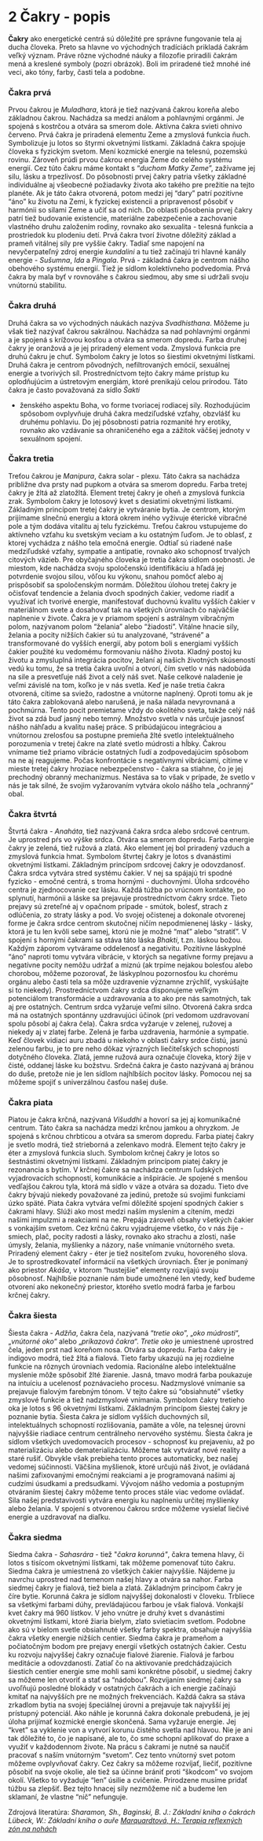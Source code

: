 2 Čakry - popis
===============

**Čakry** ako energetické centrá sú dôležité pre správne fungovanie tela aj
ducha človeka. Preto sa hlavne vo východných tradíciách prikladá čakrám veľký
význam. Práve rôzne východné náuky a filozofie priradili čakrám mená a kreslené
symboly (pozri obrázok). Boli im priradené tiež mnohé iné veci, ako tóny, farby,
časti tela a podobne.

### Čakra prvá

Prvou čakrou je *Muladhara*, ktorá je tiež nazývaná čakrou koreňa alebo
základnou čakrou. Nachádza sa medzi análom a pohlavnými orgánmi. Je spojená s
kostrčou a otvára sa smerom dole. Aktívna čakra svieti ohnivo červeno. Prvá
čakra je priradená elementu Zeme a zmyslová funkcia ňuch. Symbolizuje ju lotos
so štyrmi okvetnými lístkami. Základná čakra spojuje človeka s fyzickým svetom.
Mení kozmické energie na telesnú, pozemskú rovinu. Zároveň prúdi prvou čakrou
energia Zeme do celého systému energií. Cez túto čakru máme kontakt s “*duchom
Matky Zeme*”, zažívame jej silu, lásku a trpezlivosť. Do pôsobnosti prvej čakry
patria všetky základné individuálne aj všeobecné požiadavky života ako takého
pre prežitie na tejto planéte. Ak je táto čakra otvorená, potom medzi jej “dary”
patrí pozitívne “áno” ku životu na Zemi, k fyzickej existencii a pripravenosť
pôsobiť v harmónii so silami Zeme a učiť sa od nich. Do oblasti pôsobenia prvej
čakry patrí tiež budovanie existencie, materiálne zabezpečenie a zachovanie
vlastného druhu založením rodiny, rovnako ako sexualita - telesná funkcia a
prostriedok ku plodeniu detí. Prvá čakra tvorí životne dôležitý základ a prameň
vitálnej sily pre vyššie čakry. Tadiaľ sme napojení na nevyčerpateľný zdroj
energie *kundalini* a tu tiež začínajú tri hlavné kanály energie - *Sušumna*,
*Ida* a *Pingala*. Prvá - základná čakra je centrom nášho obehového systému
energií. Tiež je sídlom kolektívneho podvedomia. Prvá čakra by mala byť v
rovnováhe s čakrou siedmou, aby sme si udržali svoju vnútornú stabilitu.

### Čakra druhá

Druhá čakra sa vo východných náukách nazýva *Svadhisthana*. Môžeme ju však tiež
nazývať čakrou sakrálnou. Nachádza sa nad pohlavnými orgánmi a je spojená s
krížovou kosťou a otvára sa smerom dopredu.   Farba druhej čakry je oranžová a
je jej priradený element voda. Zmyslová funkcia pre druhú čakru je chuť.
Symbolom čakry je lotos so šiestimi okvetnými lístkami. Druhá čakra je centrom
pôvodných, nefiltrovaných emócií, sexuálnej energie a tvorivých síl.
Prostredníctvom tejto čakry máme prístup ku oplodňujúcim a ústretovým energiám,
ktoré prenikajú celou prírodou. Táto čakra je často považovaná za sídlo *Šakti*
- ženského aspektu Boha, vo forme tvoriacej rodiacej sily. Rozhodujúcim spôsobom
ovplyvňuje druhá čakra medziľudské vzťahy, obzvlášť ku druhému pohlaviu. Do jej
pôsobnosti patria rozmanité hry erotiky, rovnako ako vzdávanie sa ohraničeného
ega a zážitok väčšej jednoty v sexuálnom spojení.

### Čakra tretia

Treťou čakrou je *Manipura*, čakra solar - plexu. Táto čakra sa nachádza
približne dva prsty nad pupkom a otvára sa smerom dopredu. Farba tretej čakry je
žltá až zlatožltá. Element tretej čakry je oheň a zmyslová funkcia zrak.
Symbolom čakry je lotosový kvet s desiatimi okvetnými lístkami. Základným
princípom tretej čakry je vytváranie bytia. Je centrom, ktorým prijímame slnečnú
energiu a ktorá okrem iného vyživuje éterické vibračné pole a tým dodáva
vitalitu aj telu fyzickému. Treťou čakrou vstupujeme do aktívneho vzťahu ku
svetským veciam a ku ostatným ľuďom. Je to oblasť, z ktorej vychádza z nášho
tela emočná energie. Odtiaľ sú riadené naše medziľudské vzťahy, sympatie a
antipatie, rovnako ako schopnosť trvalých citových väzieb.   Pre obyčajného
človeka je tretia čakra sídlom osobnosti. Je miestom, kde nachádza svoju
spoločenskú identifikáciu a hľadá jej potvrdenie svojou silou, vôľou ku výkonu,
snahou pomôcť alebo aj prispôsobiť sa spoločenským normám. Dôležitou úlohou
tretej čakry je očisťovať tendencie a želania dvoch spodných čakier, vedome
riadiť a využívať ich tvorivé energie, manifestovať duchovnú kvalitu vyšších
čakier v materiálnom svete a dosahovať tak na všetkých úrovniach čo najväčšie
naplnenie v živote. Čakra je v priamom spojení s astrálnym vibračným polom,
nazývanom polom “želania” alebo “žiadosti”. Vitálne hnacie sily, želania a
pocity nižších čakier sú tu analyzované, “strávené” a transformované do vyšších
energií, aby potom boli s energiami vyšších čakier použité ku vedomému
formovaniu nášho života. Kladný postoj ku životu a zmysluplná integrácia
pocitov, želaní aj našich životných skúseností vedú ku tomu, že sa tretia čakra
uvoľní a otvorí, čím svetlo v nás nadobúda na sile a presvetľuje náš život a
celý náš svet. Naše celkové naladenie je veľmi závislé na tom, koľko je v nás
svetla. Keď je naše tretia čakra otvorená, cítime sa sviežo, radostne a vnútorne
naplnený. Oproti tomu ak je táto čakra zablokovaná alebo narušená, je naša
nálada nevyrovnaná a pochmúrna. Tento pocit premietame vždy do okolitého sveta,
takže celý náš život sa zdá buď jasný nebo temný. Množstvo svetla v nás určuje
jasnosť nášho náhľadu a kvalitu našej práce. S pribúdajúcou integráciou a
vnútornou zrelosťou sa postupne premieňa žlté svetlo intelektuálneho porozumenia
v tretej čakre na zlaté svetlo múdrosti a hĺbky. Čakrou vnímame tiež priamo
vibrácie ostatných ľudí a zodpovedajúcim spôsobom na ne aj reagujeme. Počas
konfrontácie s negatívnymi vibráciami, cítime v mieste tretej čakry hroziace
nebezpečenstvo - čakra sa stiahne, čo je jej prechodný obranný mechanizmus.
Nestáva sa to však v prípade, že svetlo v nás je tak silné, že svojim
vyžarovaním vytvára okolo nášho tela „ochranný“ obal.

### Čakra štvrtá

Štvrtá čakra - *Anaháta*, tiež nazývaná čakra srdca alebo srdcové centrum. Je
uprostred pŕs vo výške srdca. Otvára sa smerom dopredu. Farba energie čakry je
zelená, tiež ružová a zlatá. Ako element jej bol priradený vzduch a zmyslová
funkcia hmat. Symbolom štvrtej čakry je lotos s dvanástimi okvetnými lístkami.
Základným princípom srdcovej čakry je odovzdanosť. Čakra srdca vytvára stred
systému čakier. V nej sa spájajú tri spodné fyzicko - emočné centrá, s troma
hornými - duchovnými. Úloha srdcového centra je zjednocovanie cez lásku. Každá
túžba po vrúcnom kontakte, po splynutí, harmónii a láske sa prejavuje
prostredníctvom čakry srdce. Tieto prejavy sú zreteľné aj v opačnom prípade -
smútok, bolesť, strach z odlúčenia, zo straty lásky a pod.   Vo svojej očistenej
a dokonale otvorenej forme je čakra srdce centrom skutočnej ničím nepodmienenej
lásky - lásky, ktorá je tu len kvôli sebe samej, ktorú nie je možné “mať” alebo
“stratiť”. V spojení s hornými čakrami sa stáva táto láska *Bhakti*, t.zn.
láskou božou. Každým záporom vytvárame oddelenosť a negativitu. Pozitívne
láskyplné “áno” naproti tomu vytvára vibrácie, v ktorých sa negatívne formy
prejavu a negatívne pocity nemôžu udržať a miznú (ak trpíme nejakou bolesťou
alebo chorobou, môžeme pozorovať, že láskyplnou pozornosťou ku chorému orgánu
alebo časti tela sa môže uzdravenie významne zrýchliť, vyskúšajte si to
niekedy). Prostredníctvom čakry srdca disponujeme veľkým potenciálom
transformácie a uzdravovania a to ako pre nás samotných, tak aj pre ostatných.
Centrum srdca vyžaruje veľmi silno. Otvorená čakra srdca má na ostatných
spontánny uzdravujúci účinok (pri vedomom uzdravovaní spolu pôsobí aj čakra
čela). Čakra srdca vyžaruje v zelenej, ružovej a niekedy aj v zlatej farbe.
Zelená je farba uzdravenia, harmónie a sympatie. Keď človek vidiaci auru zbadá u
niekoho v oblasti čakry srdce čistú, jasnú zelenou farbu, je to pre neho dôkaz
výrazných liečiteľských schopností dotyčného človeka. Zlatá, jemne ružová aura
označuje človeka, ktorý žije v čisté, oddanej láske ku božstvu. Srdečná čakra je
často nazývaná aj bránou do duše, pretože nie je len sídlom najhlbších pocitov
lásky. Pomocou nej sa môžeme spojiť s univerzálnou časťou našej duše.

### Čakra piata

Piatou je čakra krčná, nazývaná *Višuddhi* a hovorí sa jej aj komunikačné
centrum. Táto čakra sa nachádza medzi krčnou jamkou a ohryzkom. Je spojená s
krčnou chrbticou a otvára sa smerom dopredu. Farba piatej čakry je svetlo modrá,
tiež strieborná a zelenkavo modrá. Element tejto čakry je éter a zmyslová
funkcia sluch. Symbolom krčnej čakry je lotos so šestnástimi okvetnými lístkami.
Základným princípom piatej čakry je rezonancia s bytím. V krčnej čakre sa
nachádza centrum ľudských vyjadrovacích schopností, komunikácie a inšpirácie. Je
spojené s menšou vedľajšou čakrou tyla, ktorá má sídlo v väze a otvára sa
dozadu. Tieto dve čakry bývajú niekedy považované za jedinú, pretože sú svojimi
funkciami úzko späté. Piata čakra vytvára veľmi dôležité spojení spodných čakier
s čakrami hlavy. Slúži ako most medzi naším myslením a cítením, medzi našimi
impulzmi a reakciami na ne. Prepája zároveň obsahy všetkých čakier s vonkajším
svetom. Cez krčnú čakru vyjadrujeme všetko, čo v nás žije - smiech, plač, pocity
radosti a lásky, rovnako ako strachu a zlosti, naše úmysly, želania, myšlienky a
názory, naše vnímanie vnútorného sveta. Priradený element čakry - éter je tiež
nositeľom zvuku, hovoreného slova. Je to sprostredkovateľ informácií na všetkých
úrovniach. Éter je ponímaný ako priestor *Akáša*, v ktorom “hustejšie” elementy
rozvíjajú svoju pôsobnosť. Najhlbšie poznanie nám bude umožnené len vtedy, keď
budeme otvorení ako nekonečný priestor, ktorého svetlo modrá farba je farbou
krčnej čakry.

### Čakra šiesta

Šiesta čakra - *Adžňa*, čakra čela, nazývaná “*tretie oko*”, „*oko múdrosti*“,
„*vnútorné oko*“ alebo „*príkazová čakra*“.   *Tretie oko* je umiestnené
uprostred čela, jeden prst nad koreňom nosa. Otvára sa dopredu. Farba čakry je
indigovo modrá, tiež žltá a fialová. Tieto farby ukazujú na jej rozdielne
funkcie na rôznych úrovniach vedomia. Racionálne alebo intelektuálne myslenie
môže spôsobiť žlté žiarenie. Jasná, tmavo modrá farba poukazuje na intuíciu a
ucelenosť poznávacieho procesu. Nadzmyslové vnímanie sa prejavuje fialovým
farebným tónom. V tejto čakre sú “obsiahnuté” všetky zmyslové funkcie a tiež
nadzmyslové vnímania. Symbolom čakry tretieho oka je lotos s 96 okvetnými
lístkami. Základným princípom šiestej čakry je poznanie bytia. Šiesta čakra je
sídlom vyšších duchovných síl, intelektuálnych schopností rozlišovania, pamäte a
vôle, na telesnej úrovni najvyššie riadiace centrum centrálneho nervového
systému. Šiesta čakra je sídlom všetkých uvedomovacích procesov - schopnosť ku
prejaveniu, až po materializáciu alebo dematerializáciu. Môžeme tak vytvárať
nové reality a staré rušiť. Obvykle však prebieha tento proces automaticky, bez
našej vedomej súčinnosti. Väčšina myšlienok, ktoré určujú náš život, je ovládaná
našimi zafixovanými emočnými reakciami a je programovaná našimi aj cudzími
úsudkami a predsudkami. Vývojom nášho vedomia a postupným otváraním šiestej
čakry môžeme tento proces stále viac vedome ovládať. Sila našej predstavivosti
vytvára energiu ku naplneniu určitej myšlienky alebo želania. V spojení s
otvorenou čakrou srdce môžeme vysielať liečivé energie a uzdravovať na diaľku.

### Čakra siedma

Siedma čakra - *Sahasrára* - tiež "*čakra korunná"*, čakra temena hlavy, či
lotos s tisícom okvetnými lístkami, tak môžeme pomenovať túto čakru. Siedma
čakra je umiestnená zo všetkých čakier najvyššie. Nájdeme ju navrchu uprostred
nad temenom našej hlavy a otvára sa nahor. Farba siedmej čakry je fialová, tiež
biela a zlatá. Základným princípom čakry je číre bytie. Korunná čakra je sídlom
najvyššej dokonalosti v človeku. Trbliece sa všetkými farbami dúhy,
prevládajúcou farbou je však fialová. Vonkajší kvet čakry má 960 lístkov. V jeho
vnútre je druhý kvet s dvanástimi okvetnými lístkami, ktoré žiaria bielym, zlato
svietiacim svetlom. Podobne ako sú v bielom svetle obsiahnuté všetky farby
spektra, obsahuje najvyššia čakra všetky energie nižších centier. Siedma čakra
je prameňom a počiatočným bodom pre prejavy energií všetkých ostatných čakier.
Cestu ku rozvoju najvyššej čakry označuje fialové žiarenie. Fialová je farbou
meditácie a odovzdanosti. Zatiaľ čo na aktivovanie predchádzajúcich šiestich
centier energie sme mohli sami konkrétne pôsobiť, u siedmej čakry sa môžeme len
otvoriť a stať sa “nádobou”. Rozvíjaním siedmej čakry sa uvoľňujú posledné
blokády v ostatných čakrách a ich energie začínajú kmitať na najvyšších pre ne
možných frekvenciách. Každá čakra sa stáva zrkadlom bytia na svojej špeciálnej
úrovni a prejavuje tak najvyšší jej prístupný potenciál. Ako náhle je korunná
čakra dokonale prebudená, je jej úloha prijímať kozmické energie skončená. Sama
vyžaruje energie. Jej “kvet” sa vyklenie von a vytvorí korunu čistého svetla nad
hlavou. Nie je ani tak dôležité to, čo je napísané, ale to, čo sme schopní
aplikovať do praxe a využiť v každodennom živote. Na prácu s čakrami je nutné sa
naučiť pracovať s naším vnútorným “svetom”. Cez tento vnútorný svet potom môžeme
ovplyvňovať čakry. Cez čakry sa môžeme rozvíjať, liečiť, pozitívne pôsobiť na
svoje okolie, ale tiež sa účinne brániť proti “škodcom” vo svojom okolí. Všetko
to vyžaduje “len” úsilie a cvičenie. Prirodzene musíme pridať túžbu sa zlepšiť.
Bez tejto hnacej sily nezmôžeme nič a budeme len sklamaní, že vlastne “nič”
nefunguje.

   Zdrojová literatúra:   *Sharamon, Sh., Baginski, B. J.: Základní kniha o
čakrách   Lübeck, W.: Základní kniha o auře   [Marquardtová, H.: Terapia
reflexných zón na
nohách](/sip/p/terapia-reflexnych-zon-na-nohe/)*

